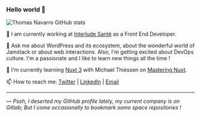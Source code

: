 ### Hello world 👋
![Thomas Navarro GitHub stats](https://github-readme-stats.vercel.app/api?username=thomasnavarro&count_private=true&theme=dracula&show_icons=true)
 
 🔭 I am currently working at [Interlude Santé](https://interludesante.com/accueil) as a Front End Developer.
 
 💬 Ask me about WordPress and its ecosystem, about the wonderful world of Jamstack or about web interactions. Also, I'm getting excited about DevOps culture. I'm a passionate and I like to learn new things all the time !
 
 🌱 I'm currently learning [Nuxt 3](https://nuxt.com/) with Michael Thiessen on [Mastering Nuxt](https://masteringnuxt.com/).
 
 📫 How to reach me: [Twitter](https://twitter.com/wisemnky) | [LinkedIn](https://fr.linkedin.com/in/wisemnky) | [Email](mailto:ineedacoffee@thomasnavarro.fr)
 
 
---
*&mdash; Pssh, I deserted my GitHub profile lately, my current company is on Gitlab; But I come occasionally to bookmark some space repositories !*
 
<!--
**thomasnavarro/thomasnavarro** is a ✨ _special_ ✨ repository because its `README.md` (this file) appears on your GitHub profile.

Here are some ideas to get you started:

- 🔭 I’m currently working on ...
- 🌱 I’m currently learning ...
- 👯 I’m looking to collaborate on ...
- 🤔 I’m looking for help with ...
- 💬 Ask me about ...
- 📫 How to reach me: ...
- 😄 Pronouns: ...
- ⚡ Fun fact: ...
-->
